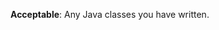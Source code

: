<panel type="danger" header="`W4.4a` Can describe OOP at a higher level :star:" no-close>
  <include src="../../book/oopDesign/introduction/full.md" />
<!-- TODO: add evidence -->
</panel>

<!-- ==================================================================================================== -->

<panel type="danger" header="`W4.4b` Can describe how OOP relates to the real world :star:" no-close>
  <include src="../../book/oopDesign/objects/basic/full.md" />
  <panel header=":dart: Evidence" expanded>

<include src="../../book/oopDesign/objects/basic/q-essay-describeObjectInScenario.md" />

  </panel>
</panel>

<!-- ==================================================================================================== -->

<panel type="danger" header="`W4.4c` Can explain the relationship between classes and objects :star:" no-close>
  <include src="../../book/oopDesign/classes/basic/full.md" />
  <panel header=":dart: Evidence" expanded>

<include src="../../book/oopDesign/classes/basic/q-essay-identifyClassesAndObjects.md" />

  </panel>
</panel>

<!-- ==================================================================================================== -->

<panel type="danger" header="`W4.4d` Can implement classes :star:" no-close>
  <include src="../../book/oopImplementation/classes/full.md" />
  <panel header=":dart: Evidence" expanded>

**Acceptable**: Any Java classes you have written.

  </panel>
</panel>